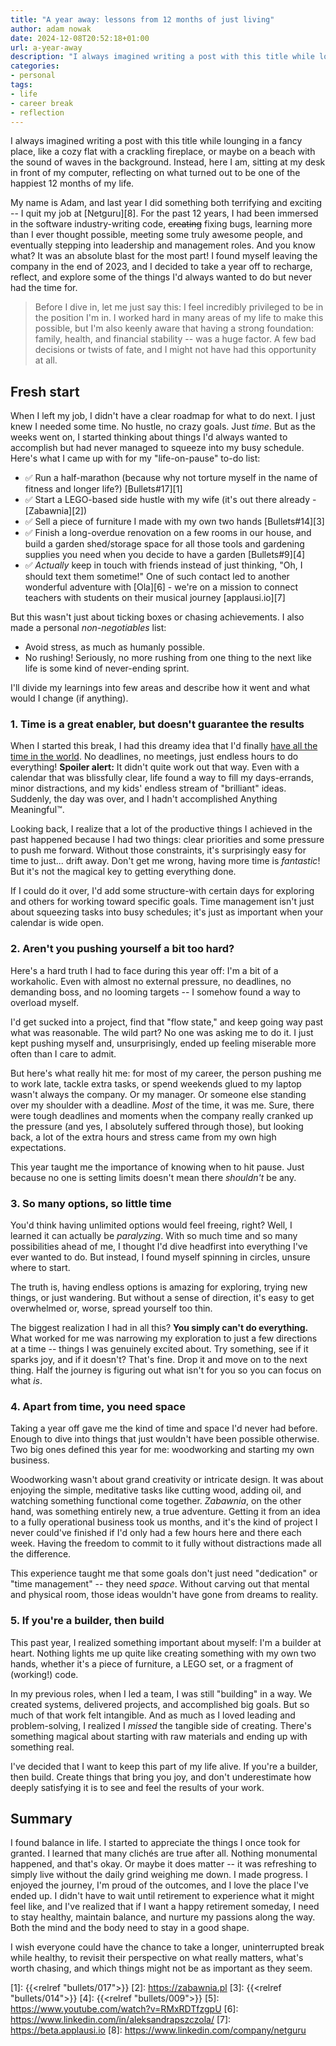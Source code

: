 ```yaml
---
title: "A year away: lessons from 12 months of just living"
author: adam nowak
date: 2024-12-08T20:52:18+01:00
url: a-year-away
description: "I always imagined writing a post with this title while lounging in a fancy place, like a cozy flat with a crackling fireplace, or maybe on a beach with the sound of waves in the background. Instead, here I am, sitting at my desk in front of my computer, reflecting on what turned out to be one of the happiest 12 months of my life."
categories: 
- personal
tags: 
- life
- career break
- reflection
---
```


I always imagined writing a post with this title while lounging in a fancy place, like a cozy flat with a crackling fireplace, or maybe on a beach with the sound of waves in the background. Instead, here I am, sitting at my desk in front of my computer, reflecting on what turned out to be one of the happiest 12 months of my life.

My name is Adam, and last year I did something both terrifying and exciting -- I quit my job at [Netguru][8]. For the past 12 years, I had been immersed in the software industry-writing code, ~~creating~~ fixing bugs, learning more than I ever thought possible, meeting some truly awesome people, and eventually stepping into leadership and management roles. And you know what? It was an absolute blast for the most part! I found myself leaving the company in the end of 2023, and I decided to take a year off to recharge, reflect, and explore some of the things I'd always wanted to do but never had the time for.

> Before I dive in, let me just say this: I feel incredibly privileged to be in the position I'm in. I worked hard in many areas of my life to make this possible, but I'm also keenly aware that having a strong foundation: family, health, and financial stability -- was a huge factor. A few bad decisions or twists of fate, and I might not have had this opportunity at all.

## Fresh start

When I left my job, I didn't have a clear roadmap for what to do next. I just knew I needed some time. No hustle, no crazy goals. Just _time_. But as the weeks went on, I started thinking about things I'd always wanted to accomplish but had never managed to squeeze into my busy schedule. Here's what I came up with for my "life-on-pause" to-do list:

- ✅ Run a half-marathon (because why not torture myself in the name of fitness and longer life?) [Bullets#17][1]
- ✅ Start a LEGO-based side hustle with my wife (it's out there already - [Zabawnia][2])
- ✅ Sell a piece of furniture I made with my own two hands [Bullets#14][3]
- ✅ Finish a long-overdue renovation on a few rooms in our house, and build a garden shed/storage space for all those tools and gardening supplies you need when you decide to have a garden [Bullets#9][4]
- ✅ _Actually_ keep in touch with friends instead of just thinking, "Oh, I should text them sometime!" One of such contact led to another wonderful adventure with [Ola][6] - we're on a mission to connect teachers with students on their musical journey [applausi.io][7]

But this wasn't just about ticking boxes or chasing achievements. I also made a personal _non-negotiables_ list:

- Avoid stress, as much as humanly possible.
- No rushing! Seriously, no more rushing from one thing to the next like life is some kind of never-ending sprint.

I'll divide my learnings into few areas and describe how it went and what would I change (if anything).

### 1. Time is a great enabler, but doesn't guarantee the results

When I started this break, I had this dreamy idea that I'd finally [have all the time in the world](https://www.youtube.com/watch?v=RMxRDTfzgpU). No deadlines, no meetings, just endless hours to do everything! **Spoiler alert:** It didn't quite work out that way. Even with a calendar that was blissfully clear, life found a way to fill my days-errands, minor distractions, and my kids' endless stream of "brilliant" ideas. Suddenly, the day was over, and I hadn't accomplished Anything Meaningful™.

Looking back, I realize that a lot of the productive things I achieved in the past happened because I had two things: clear priorities and some pressure to push me forward. Without those constraints, it's surprisingly easy for time to just... drift away. Don't get me wrong, having more time is _fantastic_! But it's not the magical key to getting everything done.

If I could do it over, I'd add some structure-with certain days for exploring and others for working toward specific goals. Time management isn't just about squeezing tasks into busy schedules; it's just as important when your calendar is wide open.

### 2. Aren't you pushing yourself a bit too hard?

Here's a hard truth I had to face during this year off: I'm a bit of a workaholic. Even with almost no external pressure, no deadlines, no demanding boss, and no looming targets -- I somehow found a way to overload myself.

I'd get sucked into a project, find that "flow state," and keep going way past what was reasonable. The wild part? No one was asking me to do it. I just kept pushing myself and, unsurprisingly, ended up feeling miserable more often than I care to admit.

But here's what really hit me: for most of my career, the person pushing me to work late, tackle extra tasks, or spend weekends glued to my laptop wasn't always the company. Or my manager. Or someone else standing over my shoulder with a deadline. _Most_ of the time, it was me. Sure, there were tough deadlines and moments when the company really cranked up the pressure (and yes, I absolutely suffered through those), but looking back, a lot of the extra hours and stress came from my own high expectations.

This year taught me the importance of knowing when to hit pause. Just because no one is setting limits doesn't mean there _shouldn't_ be any.

### 3. So many options, so little time

You'd think having unlimited options would feel freeing, right? Well, I learned it can actually be _paralyzing_. With so much time and so many possibilities ahead of me, I thought I'd dive headfirst into everything I've ever wanted to do. But instead, I found myself spinning in circles, unsure where to start.

The truth is, having endless options is amazing for exploring, trying new things, or just wandering. But without a sense of direction, it's easy to get overwhelmed or, worse, spread yourself too thin.

The biggest realization I had in all this? **You simply can't do everything.** What worked for me was narrowing my exploration to just a few directions at a time -- things I was genuinely excited about. Try something, see if it sparks joy, and if it doesn't? That's fine. Drop it and move on to the next thing. Half the journey is figuring out what isn't for you so you can focus on what _is_.

### 4. Apart from time, you need space

Taking a year off gave me the kind of time and space I'd never had before. Enough to dive into things that just wouldn't have been possible otherwise. Two big ones defined this year for me: woodworking and starting my own business.

Woodworking wasn't about grand creativity or intricate design. It was about enjoying the simple, meditative tasks like cutting wood, adding oil, and watching something functional come together. _Zabawnia_, on the other hand, was something entirely new, a true adventure. Getting it from an idea to a fully operational business took us months, and it's the kind of project I never could've finished if I'd only had a few hours here and there each week. Having the freedom to commit to it fully without distractions made all the difference.

This experience taught me that some goals don't just need "dedication" or "time management" -- they need _space_. Without carving out that mental and physical room, those ideas wouldn't have gone from dreams to reality.

### 5. If you're a builder, then build

This past year, I realized something important about myself: I'm a builder at heart. Nothing lights me up quite like creating something with my own two hands, whether it's a piece of furniture, a LEGO set, or a fragment of (working!) code.

In my previous roles, when I led a team, I was still "building" in a way. We created systems, delivered projects, and accomplished big goals. But so much of that work felt intangible. And as much as I loved leading and problem-solving, I realized I _missed_ the tangible side of creating. There's something magical about starting with raw materials and ending up with something real.

I've decided that I want to keep this part of my life alive. If you're a builder, then build. Create things that bring you joy, and don't underestimate how deeply satisfying it is to see and feel the results of your work.

## Summary

I found balance in life. I started to appreciate the things I once took for granted. I learned that many clichés are true after all. Nothing monumental happened, and that's okay. Or maybe it does matter -- it was refreshing to simply live without the daily grind weighing me down. I made progress. I enjoyed the journey, I'm proud of the outcomes, and I love the place I've ended up. I didn't have to wait until retirement to experience what it might feel like, and I've realized that if I want a happy retirement someday, I need to stay healthy, maintain balance, and nurture my passions along the way. Both the mind and the body need to stay in a good shape.

I wish everyone could have the chance to take a longer, uninterrupted break while healthy, to revisit their perspective on what really matters, what's worth chasing, and which things might not be as important as they seem.

[1]: {{<relref "bullets/017">}}
[2]: https://zabawnia.pl
[3]: {{<relref "bullets/014">}}
[4]: {{<relref "bullets/009">}}
[5]: https://www.youtube.com/watch?v=RMxRDTfzgpU
[6]: https://www.linkedin.com/in/aleksandrapszczola/
[7]: https://beta.applausi.io
[8]: https://www.linkedin.com/company/netguru
